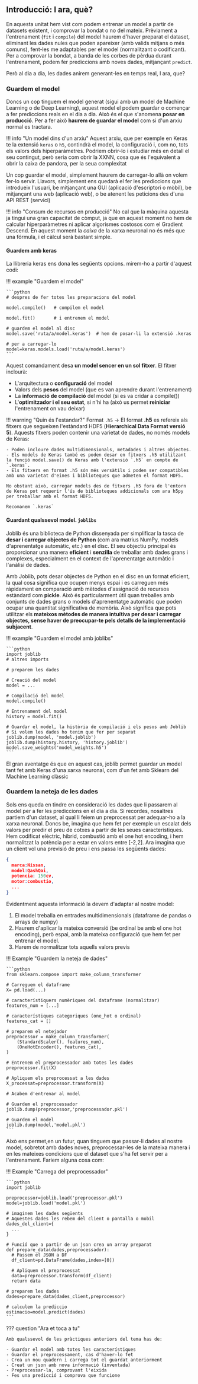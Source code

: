 ## Introducció: I ara, què?

En aquesta unitat hem vist com podem entrenar un model a partir de datasets existent, i comprovar la bondat o no del mateix. Prèviament a l'entrenament (`fit` i `compile`) del model haurem d'haver preparat el dataset, eliminant les dades nules que poden apareixer (amb valids mitjans o més comuns), fent-les me adaptables per el model (normalitzant o codificant). Per a comprovar la bondat, a banda de les corbes de pèrdua durant l'entrenament, podem fer prediccions amb noves dades, mitjançant `predict`.

Però al dia a dia, les dades anirem generant-les en temps real, I ara, que?

### Guardem el model

Doncs un cop tinguem el model generat (sigui amb un model de Machine Learning o de Deep Learning), aquest model el podem guardar o començar a fer prediccions reals en el dia a dia. Això és el que s'anomena **posar en producció**. Per a fer això **haurem de guardar el model** com si d'un arxiu normal es tractara.

!!! info "Un model dins d'un arxiu"
    Aquest arxiu, que per exemple en Keras te la extensió `keras` o `h5`, contindrà el model, la configuració i, com no, tots els valors dels hiperparàmetres. Podriem obrir-lo i estudiar més en detall el seu contingut, però seria com obrir la XXNN, cosa que és l'equivalent a obrir la caixa de pandora, per la seua complexitat

Un cop guardar el model, simplement haurem de carregar-lo allà on volem fer-lo servir. Llavors, simplement ens quedarà el fer les prediccions que introdueix l'usuari, be mitjançant una GUI (aplicació d'escriptori o mòbil), be mitjançant una web (aplicació web), o be atenent les peticions des d'una API REST (servici)

!!! info "Consum de recursos en producció"
    No cal que la màquina aquesta ja tingui una gran capacitat de còmput, ja que en aquest moment no hem de calcular hiperparàmetres ni aplicar algorismes costosos com el Gradient Descend. En aquest moment la _caixa_ de la xarxa neuronal no és més que una fórmula, i el càlcul serà bastant simple.

#### Guardem amb keras

La llibreria keras ens dona les següents opcions. mirem-ho a partir d'aquest codi:

!!! example "Guardem el model"

    ```python
    # despres de fer totes les preparacions del model

    model.compile()   # compilem el model

    model.fit()       # i entrenem el model

    # guardem el model al disc
    model.save('ruta/a/model.keras')  # hem de posar-li la extensió .keras

    # per a carregar-lo
    model=keras.models.load('ruta/a/model.keras')
    ```

Aquest comandament desa **un model sencer en un sol fitxer**. El fitxer inclourà:

- L'arquitectura o **configuració** del model
- Valors dels **pesos** del model (que es van aprendre durant l'entrenament)
- La **informació de compilació** del model (si es va cridar a compile())
- L'**optimitzador i el seu estat**, si n'hi ha (això us permet **reiniciar** l'entrenament on vau deixar)

!!! warning "Quin és l'estandar?"
    Format `.h5` → El format **.h5** es refereix als fitxers que segueixen l'estàndard HDF5 (**Hierarchical Data Format versió 5**). Aquests fitxers poden contenir una varietat de dades, no només models de Keras:

    - Poden incloure dades multidimensionals, metadades i altres objectes.
    - Els models de Keras també es poden desar en fitxers .h5 utilitzant la funció model.save() de Keras amb l'extensió `.h5` en compte de `.keras`.
    - Els fitxers en format .h5 són més versàtils i poden ser compatibles amb una varietat d'eines i biblioteques que admeten el format HDF5.

    No obstant això, carregar models des de fitxers .h5 fora de l'entorn de Keras pot requerir l'ús de biblioteques addicionals com ara h5py per treballar amb el format HDF5.

    Recomanem `.keras`

#### Guardant qualssevol model. `joblibs`

Joblib és una biblioteca de Python dissenyada per simplificar la tasca de **desar i carregar objectes de Python** (com ara matrius NumPy, models d'aprenentatge automàtic, etc.) en el disc. El seu objectiu principal és proporcionar una manera **eficient** i **senzilla** de treballar amb dades grans i complexes, especialment en el context de l'aprenentatge automàtic i l'anàlisi de dades.

Amb Joblib, pots desar objectes de Python en el disc en un format eficient, la qual cosa significa que ocupen menys espai i es carreguen més ràpidament en comparació amb mètodes d'assignació de recursos estàndard com **pickle**. Això és particularment útil quan treballes amb conjunts de dades grans o models d'aprenentatge automàtic que poden ocupar una quantitat significativa de memòria. Això significa que pots utilitzar els **mateixos mètodes de manera intuïtiva per desar i carregar objectes, sense haver de preocupar-te pels detalls de la implementació subjacent**.

!!! example "Guardem el model amb joblibs"

    ```python
    import joblib
    # altres imports

    # preparem les dades

    # Creació del model
    model = ...

    # Compilació del model
    model.compile()

    # Entrenament del model
    history = model.fit()

    # Guardar el model, la història de compilació i els pesos amb Joblib
    # Si volem les dades ho tenim que fer per separat
    joblib.dump(model, 'model.joblib')
    joblib.dump(history.history, 'history.joblib')
    model.save_weights('model_weights.h5')
    ```

El gran aventatge és que en aquest cas, joblib permet guardar un model tant fet amb Keras d'una xarxa neuronal, com d'un fet amb Sklearn del Machine Learning clàssic

### Guardem la neteja de les dades

Sols ens queda en tindre en consideració les dades que li passarem al model per a fer les prediccions en el dia a dia. Si recordes, nosaltres partiem d'un dataset, al qual li feiem un preprocessat per adequar-ho a la xarxa neuronal. Doncs be, imagina que hem fet per exemple un escalat dels valors per predir el preu de cotxes a partir de les seues característiques. Hem codificat elèctric, hibrid, combustió amb el one hot encoding, i hem normalitzat la potència per a estar en valors entre [-2,2]. Ara imagina que un client vol una previsió de preu i ens passa les següents dades:

```json
{
  marca:Nissan,
  model:QashQai,
  potencia: 150cv,
  motor:combustio,
  ...
}
```

Evidentment aquesta informació la devem d'adaptar al nostre model:

1. El model treballa en entrades multidimensionals (dataframe de pandas o arrays de numpy)
2. Haurem d'aplicar la mateixa conversió (be ordinal be amb el one hot encoding), però espai, amb la mateixa configuració que hem fet per entrenar el model.
3. Harem de normalitzar tots aquells valors previs

!!! Example "Guardem la neteja de dades"

    ```python
    from sklearn.compose import make_column_transformer

    # Carreguem el dataframe
    X= pd.load(...)

    # característiquers numèriques del dataframe (normalitzar)
    features_num = [...]

    # característiques categoriques (one_hot o ordinal)
    features_cat = []

    # preparem el netejador
    preprocessor = make_column_transformer(
        (StandardScaler(), features_num),
        (OneHotEncoder(), features_cat),
    )

    # Entrenem el preprocessador amb totes les dades
    preprocessor.fit(X)

    # Apliquem els preprocessat a les dades
    X_processat=preprocessor.transform(X)

    # Acabem d'entrenar al model

    # Guardem el preprocessador
    joblib.dump(preprocessor,'preprocessador.pkl')

    # Guardem el model
    joblib.dump(model,'model.pkl')
    ```

Això ens permet,en un futur, quan tinguem que passar-li dades al nostre model, sobretot amb dades noves, preprocessar-les de la mateixa manera i en les mateixes condicions que el dataset que s'ha fet servir per a l'entrenament. Fariem alguna cosa com:

!!! Example "Carrega del preprocessador"

    ```python
    import joblib

    preprocessor=joblib.load('preprocessor.pkl')
    model=joblib.load('model.pkl')

    # imaginem les dades següents
    # Aquestes dades les rebem del client o pantalla o mobil
    dades_del_client={
      ...
    }

    # Funció que a partir de un json crea un array preparat
    def prepare_data(dades,preprocessador):
      # Passem el JSON a DF
      df_client=pd.DataFrame(dades,index=[0])

      # Apliquem el preprocessat
      data=preprocessor.transform(df_client)
      return data

    # preparem les dades
    dades=prepare_data(dades_client,preprocessor)

    # calculem la prediccio
    estimacio=model.predict(dades)
    ```

??? question "Ara et toca a tu"

    Amb qualssevol de les pràctiques anteriors del tema has de:

    - Guardar el model amb totes les característiques
    - Guardar el preprocessament, cas d'haver-lo fet
    - Crea un nou quadern i carrega tot el guardat anteriorment
    - Creat un json amb nova informació (inventada)
    - Preprocessar-la, comprovant l'eixida
    - Fes una predicció i comprova que funcione